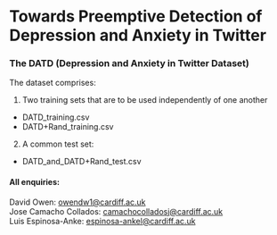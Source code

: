 # Towards Preemptive Detection of Depression and Anxiety in Twitter  #

### The DATD (Depression and Anxiety in Twitter Dataset) ###

The dataset comprises:  

1) Two training sets that are to be used independently of one another  

* DATD_training.csv  
* DATD+Rand_training.csv  

2) A common test set:  

* DATD_and_DATD+Rand_test.csv  

#### All enquiries: ####
David Owen: owendw1@cardiff.ac.uk  
Jose Camacho Collados: camachocolladosj@cardiff.ac.uk  
Luis Espinosa-Anke: espinosa-ankel@cardiff.ac.uk  
